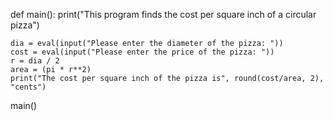 def main():
    print("This program finds the cost per square inch of a circular pizza")

    dia = eval(input("Please enter the diameter of the pizza: "))
    cost = eval(input("Please enter the price of the pizza: "))
    r = dia / 2
    area = (pi * r**2)
    print("The cost per square inch of the pizza is", round(cost/area, 2), "cents")

main()
